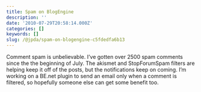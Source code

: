 ```yaml
---
title: Spam on BlogEngine
description: ''
date: '2010-07-29T20:58:14.000Z'
categories: []
keywords: []
slug: /@jpda/spam-on-blogengine-c5fdedfa6b13
---
```


Comment spam is unbelievable. I’ve gotten over 2500 spam comments since the the beginning of July. The akismet and StopForumSpam filters are helping keep it off of the posts, but the notifications keep on coming. I’m working on a BE.net plugin to send an email only when a comment is filtered, so hopefully someone else can get some benefit too.